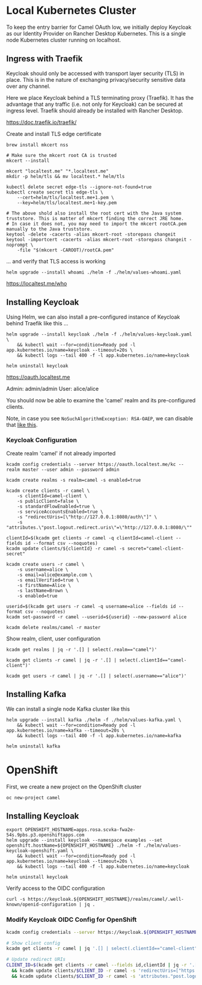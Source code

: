 # Local Kubernetes Cluster

To keep the entry barrier for Camel OAuth low, we initially deploy Keycloak as our Identity Provider on Rancher Desktop Kubernetes.
This is a single node Kubernetes cluster running on localhost.

## Ingress with Traefik

Keycloak should only be accessed with transport layer security (TLS) in place. This is in the nature
of exchanging privacy/security sensitive data over any channel.

Here we place Keycloak behind a TLS terminating proxy (Traefik). It has the advantage that any traffic
(i.e. not only for Keycloak) can be secured at ingress level. Traefik should already be installed with Rancher Desktop.

https://doc.traefik.io/traefik/


Create and install TLS edge certificate

```
brew install mkcert nss

# Make sure the mkcert root CA is trusted
mkcert --install

mkcert "localtest.me" "*.localtest.me"
mkdir -p helm/tls && mv localtest.* helm/tls

kubectl delete secret edge-tls --ignore-not-found=true
kubectl create secret tls edge-tls \
    --cert=helm/tls/localtest.me+1.pem \
    --key=helm/tls/localtest.me+1-key.pem

# The above shold also install the root cert with the Java system truststore. This is matter of mkcert finding the correct JRE home.
# In case it does not, you may need to import the mkcert rootCA.pem manually to the Java truststore.
keytool -delete -cacerts -alias mkcert-root -storepass changeit
keytool -importcert -cacerts -alias mkcert-root -storepass changeit -noprompt \
    -file "$(mkcert -CAROOT)/rootCA.pem"
```

... and verify that TLS access is working

```
helm upgrade --install whoami ./helm -f ./helm/values-whoami.yaml
```

https://localtest.me/who


## Installing Keycloak

Using Helm, we can also install a pre-configured instance of Keycloak behind Traefik like this ... 

```
helm upgrade --install keycloak ./helm -f ./helm/values-keycloak.yaml \
    && kubectl wait --for=condition=Ready pod -l app.kubernetes.io/name=keycloak --timeout=20s \
    && kubectl logs --tail 400 -f -l app.kubernetes.io/name=keycloak

helm uninstall keycloak
```

https://oauth.localtest.me

Admin:  admin/admin
User:   alice/alice

You should now be able to examine the 'camel' realm and its pre-configured clients.

Note, in case you see `NoSuchAlgorithmException: RSA-OAEP`, we can disable that [like this](https://github.com/tdiesler/camel-cloud-examples/issues/16). 

### Keycloak Configuration

Create realm 'camel' if not already imported

```
kcadm config credentials --server https://oauth.localtest.me/kc --realm master --user admin --password admin

kcadm create realms -s realm=camel -s enabled=true

kcadm create clients -r camel \
    -s clientId=camel-client \
    -s publicClient=false \
    -s standardFlowEnabled=true \
    -s serviceAccountsEnabled=true \
    -s "redirectUris=[\"http://127.0.0.1:8080/auth\"]" \
    -s "attributes.\"post.logout.redirect.uris\"=\"http://127.0.0.1:8080/\""
    
clientId=$(kcadm get clients -r camel -q clientId=camel-client --fields id --format csv --noquotes)
kcadm update clients/${clientId} -r camel -s secret="camel-client-secret"

kcadm create users -r camel \
    -s username=alice \
    -s email=alice@example.com \
    -s emailVerified=true \
    -s firstName=Alice \
    -s lastName=Brown \
    -s enabled=true
    
userid=$(kcadm get users -r camel -q username=alice --fields id --format csv --noquotes)
kcadm set-password -r camel --userid=${userid} --new-password alice    

kcadm delete realms/camel -r master
```

Show realm, client, user configuration

```
kcadm get realms | jq -r '.[] | select(.realm=="camel")'

kcadm get clients -r camel | jq -r '.[] | select(.clientId=="camel-client")'

kcadm get users -r camel | jq -r '.[] | select(.username=="alice")'
```

## Installing Kafka

We can install a single node Kafka cluster like this

```
helm upgrade --install kafka ./helm -f ./helm/values-kafka.yaml \
    && kubectl wait --for=condition=Ready pod -l app.kubernetes.io/name=kafka --timeout=20s \
    && kubectl logs --tail 400 -f -l app.kubernetes.io/name=kafka

helm uninstall kafka
```

# OpenShift

First, we create a new project on the OpenShift cluster

```
oc new-project camel
```

## Installing Keycloak

```
export OPENSHIFT_HOSTNAME=apps.rosa.scvka-fwa2e-54s.9pbs.p3.openshiftapps.com
helm upgrade --install keycloak --namespace examples --set openshift.hostName=${OPENSHIFT_HOSTNAME} ./helm -f ./helm/values-keycloak-openshift.yaml \
    && kubectl wait --for=condition=Ready pod -l app.kubernetes.io/name=keycloak --timeout=20s \
    && kubectl logs --tail 400 -f -l app.kubernetes.io/name=keycloak

helm uninstall keycloak
```

Verify access to the OIDC configuration

```
curl -s https://keycloak.${OPENSHIFT_HOSTNAME}/realms/camel/.well-known/openid-configuration | jq .
```

### Modify Keycloak OIDC Config for OpenShift

```sh
kcadm config credentials --server https://keycloak.${OPENSHIFT_HOSTNAME} --realm master --user admin --password admin

# Show client config
kcadm get clients -r camel | jq '.[] | select(.clientId=="camel-client")'

# Update redirect URIs
CLIENT_ID=$(kcadm get clients -r camel --fields id,clientId | jq -r '.[] | select(.clientId=="camel-client").id') \
  && kcadm update clients/$CLIENT_ID -r camel -s 'redirectUris=["https://webapp.'${OPENSHIFT_HOSTNAME}'/auth"]' \
  && kcadm update clients/$CLIENT_ID -r camel -s 'attributes."post.logout.redirect.uris"="https://webapp.'${OPENSHIFT_HOSTNAME}'/"'
```